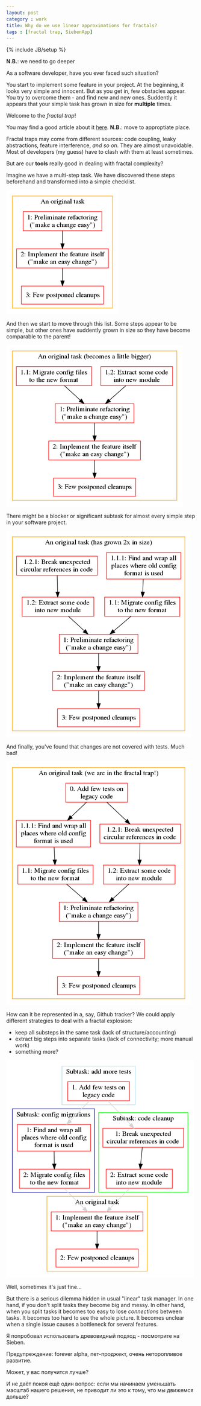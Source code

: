 ```yaml
---
layout: post
category : work
title: Why do we use linear approximations for fractals?
tags : [fractal trap, SiebenApp]
---
```

{% include JB/setup %}

**N.B.**: we need to go deeper

As a software developer, have you ever faced such situation?

You start to implement some feature in your project.
At the beginning, it looks very simple and innocent.
But as you get in, few obstacles appear.
You try to overcome them - and find new and new ones.
Suddently it appears that your simple task has grown in size for **multiple** times.

Welcome to the _fractal trap_!

You may find a good article about it
[here](https://jessitron.com/2020/09/19/code-is-a-coastline/).
**N.B.**: move to approptiate place.

Fractal traps may come from different sources: code coupling, leaky abstractions, feature interference, _and so on_.
They are almost unavoidable.
Most of developers (my guess) have to clash with them at least sometimes.

But are our **tools** really good in dealing with fractal complexity?

Imagine we have a multi-step task.
We have discovered these steps beforehand and transformed into a simple checklist.

![test](/images/1.png)

And then we start to move through this list.
Some steps appear to be simple, but other ones have suddently grown in size so they have become comparable to the parent!

![test](/images/2.png)

There might be a blocker or significant subtask for almost every simple step in your software project.

![test](/images/3.png)

And finally, you've found that changes are not covered with tests.
Much bad!

![test](/images/4.png)

How can it be represented in a, say, Github tracker?
We could apply different strategies to deal with a fractal explosion:

* keep all substeps in the same task (lack of structure/accounting)
* extract big steps into separate tasks (lack of connectivity; more manual work)
* something more?

![test](/images/5.png)

Well, sometimes it's just fine...

But there is a serious dilemma hidden in usual "linear" task manager.
In one hand, if you don't split tasks they become big and messy.
In other hand, when you split tasks it becomes too easy to lose _connections_ between tasks.
It becomes too hard to see the whole picture.
It becomes unclear when a single issue causes a bottleneck for several features.

Я попробовал использовать древовидный подход - посмотрите на Sieben.

Предупреждение: forever alpha, пет-проджект, очень неторопливое развитие.

Может, у вас получится лучше?

И не даёт покоя ещё один вопрос: если мы начинаем уменьшать масштаб нашего решения, не приводит ли это к тому, что мы движемся дольше?
